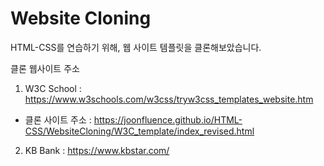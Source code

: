 # Website Cloning

HTML-CSS를 연습하기 위해, 웹 사이트 템플릿을 클론해보았습니다. 

클론 웹사이트 주소 

1. W3C School : https://www.w3schools.com/w3css/tryw3css_templates_website.htm
- 클론 사이트 주소 : https://joonfluence.github.io/HTML-CSS/WebsiteCloning/W3C_template/index_revised.html
2. KB Bank : https://www.kbstar.com/
